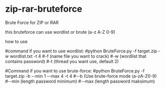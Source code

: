 # zip-rar-bruteforce
Brute Force for ZIP or RAR

this bruteforce can use wordlist or brute (a-z A-Z 0-9)

how to use 

#command if you want to use wordlist:
#python BruteForce.py -f target.zip -w wordlist.txt -t 4
#-f (name file you want to crack)
#-w (wordlist that contains password)
#-t (thread you want use, default 2)

#Command if you want to use brute-force:
#python BruteForce.py -f target.zip -b --min 1 --max 4 -t 4
#--b (Use brute-force mode (a-zA-Z0-9)
#--min (length password minimum)
#--max (length password maksimum)
